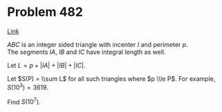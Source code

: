 # Problem 482

[Link](https://projecteuler.net/problem=482)

$ABC$ is an integer sided triangle with incenter $I$ and perimeter $p$.  
The segments $IA$, $IB$ and $IC$ have integral length as well. 

Let $L = p + |IA| + |IB| + |IC|$. 

Let $S(P) = \\sum L$ for all such triangles where $p \\le P$. For example, $S(10^3) = 3619$. 

Find $S(10^7)$.
